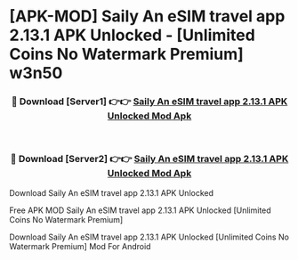 # [APK-MOD] Saily  An eSIM travel app 2.13.1 APK Unlocked - [Unlimited Coins No Watermark Premium] w3n50



<div align="center">
<h3>🔴 Download [Server1] 👉👉 <a href="https://momento.my/?title=Saily__An_eSIM_travel_app_2.13.1_APK_Unlocked">Saily  An eSIM travel app 2.13.1 APK Unlocked Mod Apk</a></h3><br>

<h3>🔴 Download [Server2] 👉👉 <a href="https://momento.my/?title=Saily__An_eSIM_travel_app_2.13.1_APK_Unlocked">Saily  An eSIM travel app 2.13.1 APK Unlocked Mod Apk</a></h3>
</div>



Download Saily  An eSIM travel app 2.13.1 APK Unlocked 

Free APK MOD Saily  An eSIM travel app 2.13.1 APK Unlocked [Unlimited Coins No Watermark Premium]

Download Saily  An eSIM travel app 2.13.1 APK Unlocked [Unlimited Coins No Watermark Premium] Mod For Android
